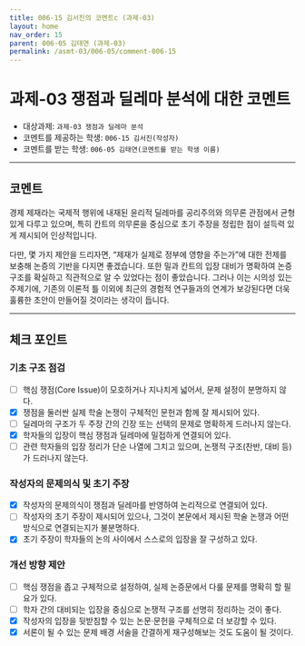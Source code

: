 ```yaml
---
title: 006-15 김서진의 코멘트c (과제-03) 
layout: home
nav_order: 15
parent: 006-05 김태연 (과제-03)
permalink: /asmt-03/006-05/comment-006-15
---
```


# 과제-03 쟁점과 딜레마 분석에 대한 코멘트

- 대상과제: `과제-03 쟁점과 딜레마 분석`
- 코멘트를 제공하는 학생: `006-15 김서진(작성자)` 
- 코멘트를 받는 학생: `006-05 김태연(코멘트를 받는 학생 이름)` 

---

## 코멘트

경제 제재라는 국제적 행위에 내재된 윤리적 딜레마를 공리주의와 의무론 관점에서 균형 있게 다루고 있으며, 특히 칸트의 의무론을 중심으로 초기 주장을 정립한 점이 설득력 있게 제시되어 인상적입니다.

다만, 몇 가지 제안을 드리자면, “제재가 실제로 정부에 영향을 주는가”에 대한 전제를 보충해 논증의 기반을 다지면 좋겠습니다. 또한 밀과 칸트의 입장 대비가 명확하여 논증 구조를 확실하고 직관적으로 알 수 있었다는 점이 좋았습니다. 그러나 이는 시의성 있는 주제기에, 기존의 이론적 틀 이외에 최근의 경험적 연구들과의 연계가 보강된다면 더욱 훌륭한 초안이 만들어질 것이라는 생각이 듭니다.

---

## 체크 포인트

### **기초 구조 점검**
- [ ] 핵심 쟁점(Core Issue)이 모호하거나 지나치게 넓어서, 문제 설정이 분명하지 않다.
- [x] 쟁점을 둘러싼 실제 학술 논쟁이 구체적인 문헌과 함께 잘 제시되어 있다.
- [ ] 딜레마의 구조가 두 주장 간의 긴장 또는 선택의 문제로 명확하게 드러나지 않는다.
- [x] 학자들의 입장이 핵심 쟁점과 딜레마에 밀접하게 연결되어 있다.
- [ ] 관련 학자들의 입장 정리가 단순 나열에 그치고 있으며, 논쟁적 구조(찬반, 대비 등)가 드러나지 않는다.

### **작성자의 문제의식 및 초기 주장**
- [x] 작성자의 문제의식이 쟁점과 딜레마를 반영하여 논리적으로 연결되어 있다.
- [ ] 작성자의 초기 주장이 제시되어 있으나, 그것이 본문에서 제시된 학술 논쟁과 어떤 방식으로 연결되는지가 불분명하다.
- [x] 초기 주장이 학자들의 논의 사이에서 스스로의 입장을 잘 구성하고 있다.

### **개선 방향 제안**
- [ ] 핵심 쟁점을 좁고 구체적으로 설정하여, 실제 논증문에서 다룰 문제를 명확히 할 필요가 있다.
- [ ] 학자 간의 대비되는 입장을 중심으로 논쟁적 구조를 선명히 정리하는 것이 좋다.
- [x] 작성자의 입장을 뒷받침할 수 있는 논문·문헌을 구체적으로 더 보강할 수 있다.
- [x] 서론이 될 수 있는 문제 배경 서술을 간결하게 재구성해보는 것도 도움이 될 것이다.
